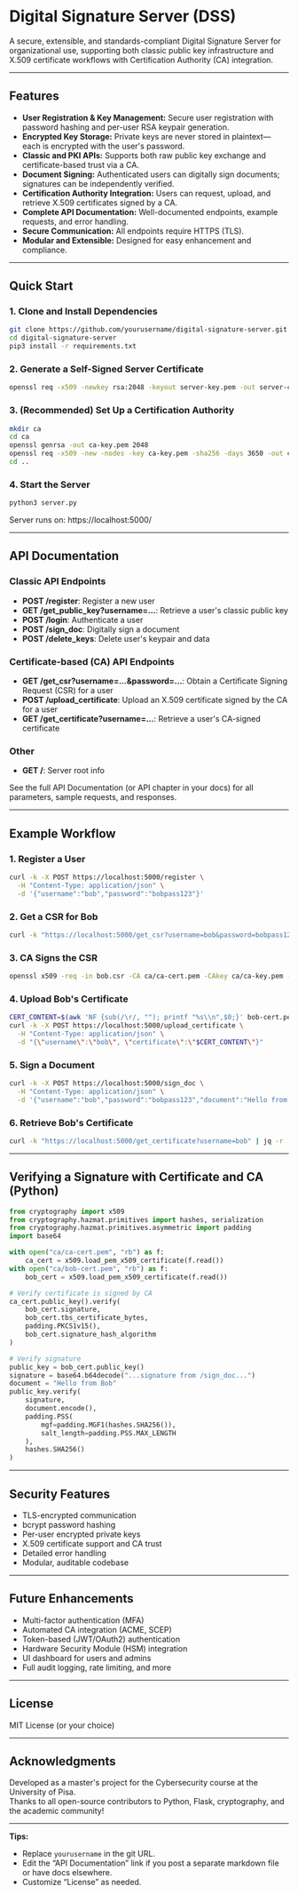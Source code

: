 # Digital Signature Server (DSS)

A secure, extensible, and standards-compliant Digital Signature Server for organizational use, supporting both classic public key infrastructure and X.509 certificate workflows with Certification Authority (CA) integration.

---

## Features

- **User Registration & Key Management:** Secure user registration with password hashing and per-user RSA keypair generation.
- **Encrypted Key Storage:** Private keys are never stored in plaintext—each is encrypted with the user's password.
- **Classic and PKI APIs:** Supports both raw public key exchange and certificate-based trust via a CA.
- **Document Signing:** Authenticated users can digitally sign documents; signatures can be independently verified.
- **Certification Authority Integration:** Users can request, upload, and retrieve X.509 certificates signed by a CA.
- **Complete API Documentation:** Well-documented endpoints, example requests, and error handling.
- **Secure Communication:** All endpoints require HTTPS (TLS).
- **Modular and Extensible:** Designed for easy enhancement and compliance.

---

## Quick Start

### 1. Clone and Install Dependencies

```bash
git clone https://github.com/yourusername/digital-signature-server.git
cd digital-signature-server
pip3 install -r requirements.txt
```

### 2. Generate a Self-Signed Server Certificate

```bash
openssl req -x509 -newkey rsa:2048 -keyout server-key.pem -out server-cert.pem -days 365 -nodes
```

### 3. (Recommended) Set Up a Certification Authority

```bash
mkdir ca
cd ca
openssl genrsa -out ca-key.pem 2048
openssl req -x509 -new -nodes -key ca-key.pem -sha256 -days 3650 -out ca-cert.pem
cd ..
```

### 4. Start the Server

```bash
python3 server.py
```

Server runs on: https://localhost:5000/

---

## API Documentation

### Classic API Endpoints

- **POST /register**: Register a new user
- **GET /get_public_key?username=...**: Retrieve a user's classic public key
- **POST /login**: Authenticate a user
- **POST /sign_doc**: Digitally sign a document
- **POST /delete_keys**: Delete user's keypair and data

### Certificate-based (CA) API Endpoints

- **GET /get_csr?username=...&password=...**: Obtain a Certificate Signing Request (CSR) for a user
- **POST /upload_certificate**: Upload an X.509 certificate signed by the CA for a user
- **GET /get_certificate?username=...**: Retrieve a user's CA-signed certificate

### Other

- **GET /**: Server root info

See the full API Documentation (or API chapter in your docs) for all parameters, sample requests, and responses.

---

## Example Workflow

### 1. Register a User

```bash
curl -k -X POST https://localhost:5000/register \
  -H "Content-Type: application/json" \
  -d '{"username":"bob","password":"bobpass123"}'
```

### 2. Get a CSR for Bob

```bash
curl -k "https://localhost:5000/get_csr?username=bob&password=bobpass123" | jq -r .csr > bob.csr
```

### 3. CA Signs the CSR

```bash
openssl x509 -req -in bob.csr -CA ca/ca-cert.pem -CAkey ca/ca-key.pem -CAcreateserial -out bob-cert.pem -days 365 -sha256
```

### 4. Upload Bob's Certificate

```bash
CERT_CONTENT=$(awk 'NF {sub(/\r/, ""); printf "%s\\n",$0;}' bob-cert.pem)
curl -k -X POST https://localhost:5000/upload_certificate \
  -H "Content-Type: application/json" \
  -d "{\"username\":\"bob\", \"certificate\":\"$CERT_CONTENT\"}"
```

### 5. Sign a Document

```bash
curl -k -X POST https://localhost:5000/sign_doc \
  -H "Content-Type: application/json" \
  -d '{"username":"bob","password":"bobpass123","document":"Hello from Bob"}'
```

### 6. Retrieve Bob's Certificate

```bash
curl -k "https://localhost:5000/get_certificate?username=bob" | jq -r .certificate > bob-cert.pem
```

---

## Verifying a Signature with Certificate and CA (Python)

```python
from cryptography import x509
from cryptography.hazmat.primitives import hashes, serialization
from cryptography.hazmat.primitives.asymmetric import padding
import base64

with open("ca/ca-cert.pem", "rb") as f:
    ca_cert = x509.load_pem_x509_certificate(f.read())
with open("ca/bob-cert.pem", "rb") as f:
    bob_cert = x509.load_pem_x509_certificate(f.read())

# Verify certificate is signed by CA
ca_cert.public_key().verify(
    bob_cert.signature,
    bob_cert.tbs_certificate_bytes,
    padding.PKCS1v15(),
    bob_cert.signature_hash_algorithm
)

# Verify signature
public_key = bob_cert.public_key()
signature = base64.b64decode("...signature from /sign_doc...")
document = "Hello from Bob"
public_key.verify(
    signature,
    document.encode(),
    padding.PSS(
        mgf=padding.MGF1(hashes.SHA256()),
        salt_length=padding.PSS.MAX_LENGTH
    ),
    hashes.SHA256()
)
```

---

## Security Features

- TLS-encrypted communication
- bcrypt password hashing
- Per-user encrypted private keys
- X.509 certificate support and CA trust
- Detailed error handling
- Modular, auditable codebase

---

## Future Enhancements

- Multi-factor authentication (MFA)
- Automated CA integration (ACME, SCEP)
- Token-based (JWT/OAuth2) authentication
- Hardware Security Module (HSM) integration
- UI dashboard for users and admins
- Full audit logging, rate limiting, and more

---

## License

MIT License (or your choice)

---

## Acknowledgments

Developed as a master's project for the Cybersecurity course at the University of Pisa.  
Thanks to all open-source contributors to Python, Flask, cryptography, and the academic community!

---

**Tips:**
- Replace `yourusername` in the git URL.
- Edit the “API Documentation” link if you post a separate markdown file or have docs elsewhere.
- Customize “License” as needed.
